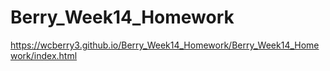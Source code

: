 # Berry_Week14_Homework

https://wcberry3.github.io/Berry_Week14_Homework/Berry_Week14_Homework/index.html
